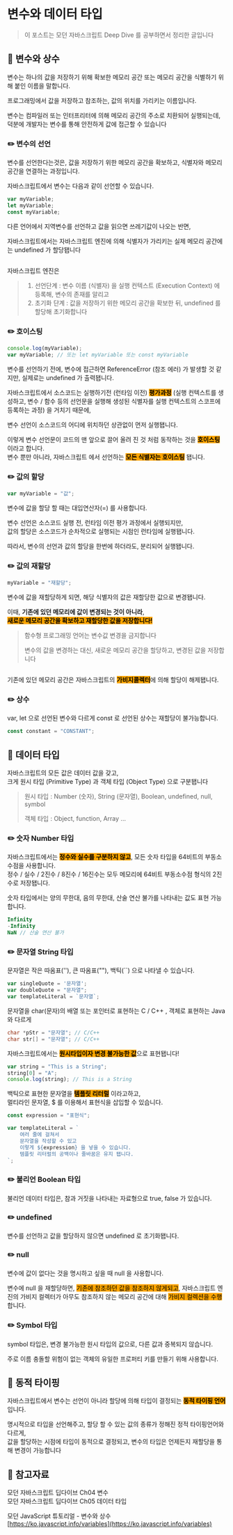 # 변수와 데이터 타입

> 이 포스트는 모던 자바스크립트 Deep Dive 를 공부하면서 정리한 글입니다



## 📖 변수와 상수

변수는 하나의 값을 저장하기 위해 확보한 메모리 공간 또는 메모리 공간을 식별하기 위해 붙인 이름을 말합니다.

프로그래밍에서 값을 저장하고 참조하는, 값의 위치를 가리키는 이름입니다.

변수는 컴파일러 또는 인터프리터에 의해 메모리 공간의 주소로 치환되어 실행되는데, 덕분에 개발자는 변수를 통해 안전하게 값에 접근할 수 있습니다



### ✏️ 변수의 선언

변수를 선언한다는것은, 값을 저장하기 위한 메모리 공간을 확보하고, 식별자와 메모리 공간을 연결하는 과정입니다.

자바스크립트에서 변수는 다음과 같이 선언할 수 있습니다.

```javascript
var myVariable;
let myVariable;
const myVariable;
```

다른 언어에서 지역변수를 선언하고 값을 읽으면 쓰레기값이 나오는 반면,

자바스크립트에서는 자바스크립트 엔진에 의해 식별자가 가리키는 실제 메모리 공간에는 undefined 가 할당됍니다

<figure><img src="../.gitbook/assets/image (4).png" alt=""><figcaption></figcaption></figure>

자바스크립트 엔진은

> 1. 선언단계 : 변수 이름 (식별자) 을 실행 컨텍스트 (Execution Context) 에 등록해, 변수의 존재를 알리고
> 2. 초기화 단계 : 값을 저장하기 위한 메모리 공간을 확보한 뒤, undefined 를 할당해 초기화합니다



### ✏️ 호이스팅

```javascript
console.log(myVariable);
var myVariable; // 또는 let myVariable 또는 const myVariable
```

변수를 선언하기 전에, 변수에 접근하면 ReferenceError (참조 에러) 가 발생할 것 같지만, 실제로는 undefined 가 출력됍니다.

자바스크립트에서 소스코드는 실행하기전 (런타임 이전) <mark style="background-color:orange;">**평가과정**</mark> (실행 컨텍스트를 생성하고, 변수 / 함수 등의 선언문을 실행해 생성된 식별자를 실행 컨텍스트의 스코프에 등록하는 과정) 을 거치기 때문에,

변수 선언이 소스코드의 어디에 위치하던 상관없이 먼저 실행됍니다.

이렇게 변수 선언문이 코드의 맨 앞으로 끌어 올려 진 것 처럼 동작하는 것을 <mark style="background-color:orange;">**호이스팅**</mark> 이라고 합니다.\
변수 뿐만 아니라, 자바스크립트 에서 선언하는 <mark style="background-color:orange;">**모든 식별자는 호이스팅**</mark> 됍니다.



### ✏️ 값의 할당

```javascript
var myVariable = "값";
```

변수에 값을 할당 할 때는 대입연산자(=) 를 사용합니다.

변수 선언은 소스코드 실행 전, 런타임 이전 평가 과정에서 실행되지만,\
값의 할당은 소스코드가 순차적으로 실행되는 시점인 런타임에 실행됍니다.

따라서, 변수의 선언과 값의 할당을 한번에 하더라도, 분리되어 실행됍니다.



### ✏️ 값의 재할당

```javascript
myVariable = "재할당";
```

변수에 값을 재할당하게 되면, 해당 식별자의 값은 재할당한 값으로 변경됍니다.

이때, **기존에 있던 메모리에 값이 변경되는 것이 아니라**,\
<mark style="background-color:orange;">**새로운 메모리 공간을 확보하고 재할당한 값을 저장합니다!**</mark>

> 함수형 프로그래밍 언어는 변수값 변경을 금지합니다
>
> 변수의 값을 변경하는 대신, 새로운 메모리 공간을 할당하고, 변경된 값을 저장합니다

<figure><img src="../.gitbook/assets/image (13).png" alt=""><figcaption></figcaption></figure>

기존에 있던 메모리 공간은 자바스크립트의 <mark style="background-color:orange;">**가비지콜렉터**</mark>에 의해 할당이 해제됍니다.



### ✏️ 상수

var, let 으로 선언된 변수와 다르게 const 로 선언된 상수는 재할당이 불가능합니다.

```javascript
const constant = "CONSTANT";
```





## 📖 데이터 타입

자바스크립트의 모든 값은 데이터 값을 갖고,\
크게 원시 타입 (Primitive Type) 과 객체 타입 (Object Type) 으로 구분됍니다

> 원시 타입 : Number (숫자), String (문자열), Boolean, undefined, null, symbol
>
> 객체 타입 : Object, function, Array ...

### ✏️ 숫자 Number 타입

자바스크립트에서는 <mark style="background-color:orange;">**정수와 실수를 구분하지 않고**</mark>, 모든 숫자 타입을 64비트의 부동소수점을 사용합니다.\
정수 / 실수 / 2진수 / 8진수 / 16진수는 모두 메모리에 64비트 부동소수점 형식의 2진수로 저장됍니다.

숫자 타입에서는 양의 무한대, 음의 무한대, 산술 연산 불가를 나타내는 값도 표현 가능합니다.

```javascript
Infinity
-Infinity
NaN // 산술 연산 불가
```



### ✏️ 문자열 String 타입

문자열은 작은 따옴표(''), 큰 따옴표(""), 백틱(\`\`) 으로 나타낼 수 있습니다.

```javascript
var singleQuote = '문자열';
var doubleQuote = "문자열";
var templateLiteral = `문자열`;
```

문자열을 char(문자)의 배열 또는 포인터로 표현하는 C / C++ , 객체로 표현하는 Java 와 다르게

```cpp
char *pStr = "문자열"; // C/C++
char str[] = "문자열"; // C/C++
```

자바스크립트에서는 <mark style="background-color:orange;">**원시타입이자 변경 불가능한 값**</mark>으로 표현됍니다!

```javascript
var string = "This is a String";
string[0] = "A";
console.log(string); // This is a String
```



백틱으로 표현한 문자열을 <mark style="background-color:orange;">**템플릿 리터럴**</mark> 이라고하고,\
멀티라인 문자열, $ 를 이용해서 표현식을 삽입할 수 있습니다.

```javascript
const expression = "표현식";

var templateLiteral = `
    여러 줄에 걸쳐서
    문자열을 작성할 수 있고
    이렇게 ${expression} 을 넣을 수 있습니다.
    템플릿 리터럴의 공백이나 줄바꿈은 유지 됍니다.
`;
```



### ✏️ 불리언 Boolean 타입

불리언 데이터 타입은, 참과 거짓을 나타내는 자료형으로 true, false 가 있습니다.



### ✏️ undefined

변수를 선언하고 값을 할당하지 않으면 undefined 로 초기화됍니다.



### ✏️ null

변수에 값이 없다는 것을 명시하고 싶을 때 null 을 사용합니다.

변수에 null 을 재할당하면, <mark style="background-color:orange;">기존에 참조하던 값을 참조하지 않게되고</mark>, 자바스크립트 엔진의 가비지 컬렉터가 아무도 참조하지 않는 메모리 공간에 대해 <mark style="background-color:orange;">가비지 컬렉션을 수행</mark>합니다.



### ✏️ Symbol 타입

symbol 타입은, 변경 불가능한 원시 타입의 값으로, 다른 값과 중복되지 않습니다.

주로 이름 충돌할 위험이 없는 객체의 유일한 프로퍼티 키를 만들기 위해 사용합니다.



## 📖 동적 타이핑

자바스크립트에서 변수는 선언이 아니라 할당에 의해 타입이 결정되는 <mark style="background-color:orange;">**동적 타이핑 언어**</mark>입니다.

명시적으로 타입을 선언해주고, 할당 할 수 있는 값의 종류가 정해진 정적 타이핑언어와 다르게,\
값을 할당하는 시점에 타입이 동적으로 결정되고, 변수의 타입은 언제든지 재할당을 통해 변경이 가능합니다



## 🔗 참고자료

모던 자바스크립트 딥다이브 Ch04 변수\
모던 자바스크립트 딥다이브 Ch05 데이터 타입

모던 JavaScript 튜토리얼 - 변수와 상수\
[https://ko.javascript.info/variables](https://ko.javascript.info/variables)
